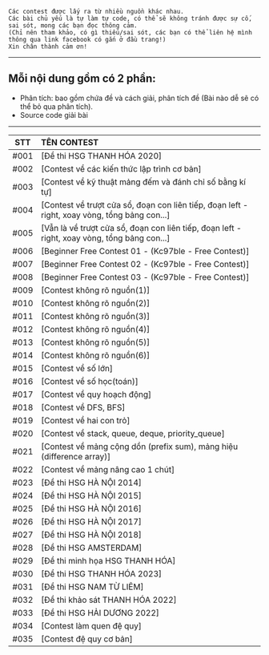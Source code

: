 ```
Các contest được lấy ra từ nhiều nguồn khác nhau.
Các bài chủ yếu là tự làm tự code, có thể sẽ không tránh được sự cố, sai sót, mong các bạn đọc thông cảm.
(Chỉ nên tham khảo, có gì thiếu/sai sót, các bạn có thể liên hệ mình thông qua link facebook có gắn ở đầu trang!)
Xin chân thành cảm ơn!
```
-----
## Mỗi nội dung gồm có 2 phần:
- Phân tích: bao gồm chứa đề và cách giải, phân tích đề (Bài nào dễ sẽ có thể bỏ qua phân tích).
- Source code giải bài
---
|STT|TÊN CONTEST|
|:---:|:---|
|#001|[Đề thi HSG THANH HÓA 2020]|
|#002|[Contest về các kiến thức lập trình cơ bản]|
|#003|[Contest về kỹ thuật mảng đếm và đánh chỉ số bằng kí tự]|
|#004|[Contest về trượt cửa sổ, đoạn con liên tiếp, đoạn left - right, xoay vòng, tổng bảng con...]|
|#005|[Vẫn là về trượt cửa sổ, đoạn con liên tiếp, đoạn left - right, xoay vòng, tổng bảng con...]|
|#006|[Beginner Free Contest 01 - (Kc97ble - Free Contest)]|
|#007|[Beginner Free Contest 02 - (Kc97ble - Free Contest)]|
|#008|[Beginner Free Contest 03 - (Kc97ble - Free Contest)]|
|#009|[Contest không rõ nguồn(1)]|
|#010|[Contest không rõ nguồn(2)]|
|#011|[Contest không rõ nguồn(3)]|
|#012|[Contest không rõ nguồn(4)]|
|#013|[Contest không rõ nguồn(5)]|
|#014|[Contest không rõ nguồn(6)]|
|#015|[Contest về số lớn]|
|#016|[Contest về số học(toán)]|
|#017|[Contest về quy hoạch động]|
|#018|[Contest về DFS, BFS]|
|#019|[Contest về hai con trỏ]|
|#020|[Contest về stack, queue, deque, priority_queue]|
|#021|[Contest về mảng cộng dồn (prefix sum), mảng hiệu (difference array)]|
|#022|[Contest về mảng nâng cao 1 chút]|
|#023|[Đề thi HSG HÀ NỘI 2014]|
|#024|[Đề thi HSG HÀ NỘI 2015]|
|#025|[Đề thi HSG HÀ NỘI 2016]|
|#026|[Đề thi HSG HÀ NỘI 2017]|
|#027|[Đề thi HSG HÀ NỘI 2018]|
|#028|[Đề thi HSG AMSTERDAM]|
|#029|[Đề thi minh họa HSG THANH HÓA]|
|#030|[Đề thi HSG THANH HÓA 2023]|
|#031|[Đề thi HSG NAM TỪ LIÊM]|
|#032|[Đề thi khảo sát THANH HÓA 2022]|
|#033|[Đề thi HSG HẢI DƯƠNG 2022]|
|#034|[Contest làm quen đệ quy]|
|#035|[Contest đệ quy cơ bản]|

